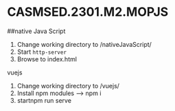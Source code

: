 # CASMSED.2301.M2.MOPJS

##native Java Script

1. Change working directory to /nativeJavaScript/
2. Start `http-server`
3. Browse to index.html

vuejs

1. Change working directory to /vuejs/
2. Install npm modules --> npm i
2. startnpm run serve